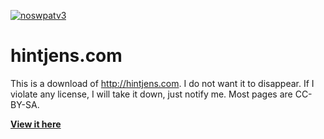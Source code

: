 [![noswpatv3](http://zoobab.wdfiles.com/local--files/start/noupcv3.jpg)](https://ffii.org/donate-now-to-save-europe-from-software-patents-says-ffii/)
# hintjens.com

This is a download of http://hintjens.com.
I do not want it to disappear. If I violate any license, I will take it down, just notify me.
Most pages are CC-BY-SA.

[**View it here**](https://niccokunzmann.github.io/hintjens.com/hintjens.com/)
